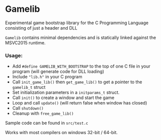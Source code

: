 # Gamelib
Experimental game bootstrap library for the C Programming Language consisting of just a header and DLL

`Gamelib` contains minimal dependencies and is statically linked against the MSVC2015 runtime.

### Usage:

- Add `#define GAMELIB_WITH_BOOTSTRAP` to the top of one C file in your program (will generate code for DLL loading)
- Include `"lib.h"` in your C program
- Call `init_game_lib()` then `get_game_lib()` to get a pointer to the `gamelib_t` struct
- Set initialization parameters in a `initparams_t` struct.
- Call `init()` to create a window and start the game
- Loop and call `update()` (will return false when window has closed)
- Call `shutdown()`
- Cleanup with `free_game_lib()`

Sample code can be found in `src/test.c`

Works with most compilers on windows 32-bit / 64-bit.

